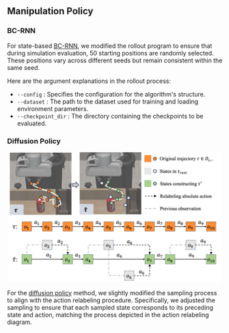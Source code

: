 ## Manipulation Policy
### BC-RNN
For state-based [BC-RNN](https://github.com/ARISE-Initiative/robomimic), we modified the rollout program to ensure that during simulation evaluation, 50 starting positions are randomly selected. These positions vary across different seeds but remain consistent within the same seed.

Here are the argument explanations in the rollout process:
* `--config` : Specifies the configuration for the algorithm's structure.
* `--dataset` : The path to the dataset used for training and loading environment parameters.
* `--checkpoint_dir` : The directory containing the checkpoints to be evaluated.

### Diffusion Policy


<div style="text-align: center;">
    <img src="../img/action_relabeling.png" alt="xx picture" width="500">
</div>


For the [diffusion policy](https://github.com/real-stanford/diffusion_policy) method, we slightly modified the sampling process to align with the action relabeling procedure. Specifically, we adjusted the sampling to ensure that each sampled state corresponds to its preceding state and action, matching the process depicted in the action relabeling diagram.